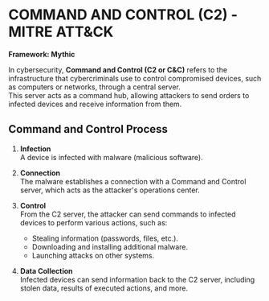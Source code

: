 # COMMAND AND CONTROL (C2) - MITRE ATT&CK  
**Framework: Mythic**


In cybersecurity, **Command and Control (C2 or C&C)** refers to the infrastructure that cybercriminals use to control compromised devices, such as computers or networks, through a central server.  
This server acts as a command hub, allowing attackers to send orders to infected devices and receive information from them.  

## Command and Control Process  

1. **Infection**  
   A device is infected with malware (malicious software).  

2. **Connection**  
   The malware establishes a connection with a Command and Control server, which acts as the attacker's operations center.  

3. **Control**  
   From the C2 server, the attacker can send commands to infected devices to perform various actions, such as:  
   - Stealing information (passwords, files, etc.).  
   - Downloading and installing additional malware.  
   - Launching attacks on other systems.  

4. **Data Collection**  
   Infected devices can send information back to the C2 server, including stolen data, results of executed actions, and more.  
